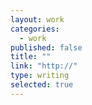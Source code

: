 ```yaml
---
layout: work
categories: 
  - work
published: false
title: ""
link: "http://"
type: writing
selected: true
---
```


